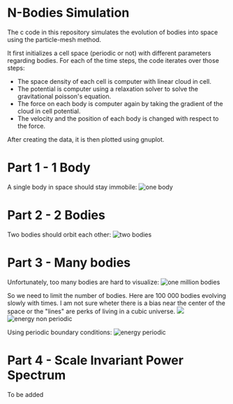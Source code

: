 # N-Bodies Simulation

The c code in this repository simulates the evolution of bodies into space using the particle-mesh method.

It first initializes a cell space (periodic or not) with different parameters regarding bodies.
For each of the time steps, the code iterates over those steps:
- The space density of each cell is computer with linear cloud in cell.
- The potential is computer using a relaxation solver to solve the gravitational poisson's equation.
- The force on each body is computer again by taking the gradient of the cloud in cell potential.
- The velocity and the position of each body is changed with respect to the force.

After creating the data, it is then plotted using gnuplot.

# Part 1 - 1 Body
A single body in space should stay immobile:
![one body](gifs/1body.gif)

# Part 2 - 2 Bodies
Two bodies should orbit each other:
![two bodies](gifs/2_bodies.gif)

# Part 3 - Many bodies
Unfortunately, too many bodies are hard to visualize:
![one million bodies](gifs/one_million.gif)

So we need to limit the number of bodies.
Here are 100 000 bodies evolving slowly with times. I am not sure wheter there is a bias near the center of the space or the "lines" are perks of living in a cubic universe.
![](ten_thousands.gif)
![energy non periodic](gifs/ten_thousands_energy.png)

Using periodic boundary conditions:
![energy periodic](gifs/ten_thousands_energy_periodic.png)

# Part 4 - Scale Invariant Power Spectrum
To be added
